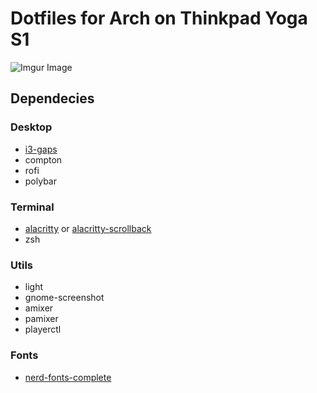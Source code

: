 # Dotfiles for Arch on Thinkpad Yoga S1

![Imgur Image](https://i.imgur.com/YJS4rpM.png)

## Dependecies

### Desktop

* [i3-gaps](https://github.com/Airblader/i3)
* compton
* rofi
* polybar

### Terminal

* [alacritty](https://github.com/jwilm/alacritty) or [alacritty-scrollback](https://aur.archlinux.org/packages/alacritty-scrollback-git/)
* zsh

### Utils

* light
* gnome-screenshot
* amixer
* pamixer
* playerctl

### Fonts

* [nerd-fonts-complete](https://aur.archlinux.org/packages/nerd-fonts-complete/)
